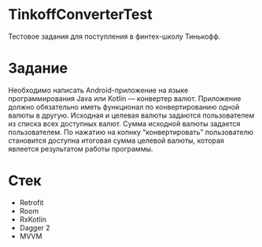 # TinkoffConverterTest
Тестовое задания для поступления в финтех-школу Тинькофф.
# Задание
Необходимо написать Android-приложение на языке программирования Java или Kotlin — конвертер
валют. Приложение должно обязательно иметь функционал по конвертированию одной валюты в
другую. Исходная и целевая валюты задаются пользователем из списка всех доступных валют. Сумма
исходной валюты задается пользователем. По нажатию на копнку “конвертировать” пользователю
становится доступна итоговая сумма целевой валюты, которая явлеется результатом работы
программы.
# Стек
* Retrofit
* Room
* RxKotlin
* Dagger 2
* MVVM
